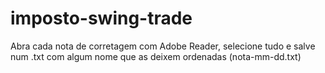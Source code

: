# imposto-swing-trade

Abra cada nota de corretagem com Adobe Reader, selecione tudo e salve num .txt com algum nome que as deixem ordenadas (nota-mm-dd.txt)
